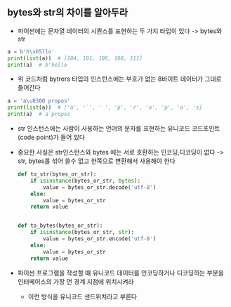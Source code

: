 ## bytes와 str의 차이를 알아두라

- 파이썬에는 문자열 데이터의 시퀀스를 표현하는 두 가지 타입이 있다 -> bytes와 str

```python
a = b'h\x65llo'
print(list(a))  # [104, 101, 108, 108, 111]
print(a)  # b'hello
```

- 위 코드처럼 bytrers 타입의 인스턴스에는 부호가 없는 8바이트 데이터가 그대로 들어간다

```python
a = 'a\u0300 propos'
print(list(a))  # ['a', '`', ' ', 'p', 'r', 'o', 'p', 'o', 's]
print(a)  # a`propos
```

- str 인스턴스에는 사람이 사용하는 언어의 문자를 표현하는 유니코드 코드포인트(code point)가 들어 있다
- 중요한 사실은 str인스턴스와 bytes 에는 서로 호환하는 인코딩,디코딩이 없다 -> str, bytes를 섞어 쓸수 없고 한쪽으로 변환해서 사용해야 한다

  ```python
  def to_str(bytes_or_str):
      if isinstance(bytes_or_str, bytes):
          value = bytes_or_str.decode('utf-8')
      else:
          value = bytes_or_str
      return value
  
  
  def to_bytes(bytes_or_str):
      if isinstance(bytes_or_str, str):
          value = bytes_or_str.encode('utf-8')
      else:
          value = bytes_or_str
      return value
  ```

- 파이썬 프로그램을 작성할 떄 유니코드 데이터를 인코딩하거나 디코딩하는 부분을 인터페이스의 가장 먼 경계 지점에 위치시켜라
  - 이런 방식을 유니코드 샌드위치라고 부른다

